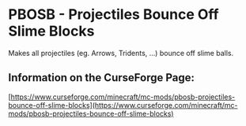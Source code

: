 # PBOSB - Projectiles Bounce Off Slime Blocks
Makes all projectiles (eg. Arrows, Tridents, ...) bounce off slime balls.
## Information on the CurseForge Page:
[https://www.curseforge.com/minecraft/mc-mods/pbosb-projectiles-bounce-off-slime-blocks](https://www.curseforge.com/minecraft/mc-mods/pbosb-projectiles-bounce-off-slime-blocks)
